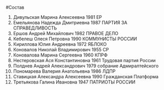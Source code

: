 #Состав
1. Дивульская Марина Алексеевна 1981 ЕР
2. Емельянова Надежда Дмитриевна 1987 ПАРТИЯ ЗА СПРАВЕДЛИВОСТЬ
3. Ершов Андрей Михайлович 1982 ПРАВОЕ ДЕЛО
4. Кебелеш Олеся Петровна 1990 КОММУНИСТЫ РОССИИ
5. Кириллова Юлия Андреевна 1972 ЯБЛОКО
6. Коновалов Николай Владимирович 1955 СР
7. Коновалова Марина Сергеевна 1960 КПРФ
8. Нестеровская Ася Константиновна 1961 Трудовая партия России
9. Полднев Андрей Александрович 1979 собрание Адмиралтейского
10. Пономарева Валерия Анатольевна 1986 ЛДПР
11. Ставицкая Александра Алексеевна 1990 Гражданская Платформа
12. Третьякова Галина Ивановна 1947 ПАТРИОТЫ РОССИИ
